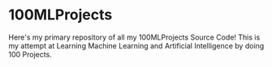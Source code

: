 # 100MLProjects
Here's my primary repository of all my 100MLProjects Source Code! This is my attempt at Learning Machine Learning and Artificial Intelligence by doing 100 Projects. 
